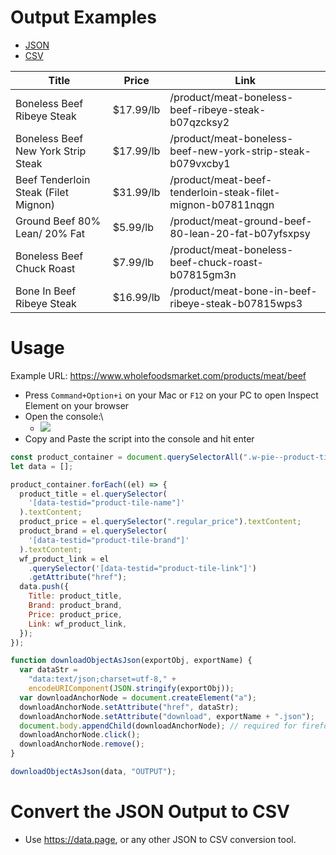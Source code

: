 # Output Examples
* [JSON](/OUTPUT.json)
* [CSV](/OUTPUT.csv)


| Title                                | Price     | Link                                                        |
|--------------------------------------|-----------|-------------------------------------------------------------|
| Boneless Beef Ribeye Steak           | $17.99/lb | /product/meat-boneless-beef-ribeye-steak-b07qzcksy2         |
| Boneless Beef New York Strip Steak   | $17.99/lb | /product/meat-boneless-beef-new-york-strip-steak-b079vxcby1 |
| Beef Tenderloin Steak (Filet Mignon) | $31.99/lb | /product/meat-beef-tenderloin-steak-filet-mignon-b07811nqgn |
| Ground Beef 80% Lean/ 20% Fat        | $5.99/lb  | /product/meat-ground-beef-80-lean-20-fat-b07yfsxpsy         |
| Boneless Beef Chuck Roast            | $7.99/lb  | /product/meat-boneless-beef-chuck-roast-b07815gm3n          |
| Bone In Beef Ribeye Steak            | $16.99/lb | /product/meat-bone-in-beef-ribeye-steak-b07815wps3          |


# Usage
Example URL: https://www.wholefoodsmarket.com/products/meat/beef

- Press `Command+Option+i` on your Mac or `F12` on your PC to open Inspect Element on your browser
- Open the console:\
  - ![](https://github.com/DWWF/Wholefoods/blob/910e615441463c140b42ccffb88f22a6f7a36b99/console_example.png)
- Copy and Paste the script into the console and hit enter
```javascript
const product_container = document.querySelectorAll(".w-pie--product-tile"); //Product Container
let data = [];

product_container.forEach((el) => {
  product_title = el.querySelector(
    '[data-testid="product-tile-name"]'
  ).textContent;
  product_price = el.querySelector(".regular_price").textContent;
  product_brand = el.querySelector(
    '[data-testid="product-tile-brand"]'
  ).textContent;
  wf_product_link = el
    .querySelector('[data-testid="product-tile-link"]')
    .getAttribute("href");
  data.push({
    Title: product_title,
    Brand: product_brand,
    Price: product_price,
    Link: wf_product_link,
  });
});

function downloadObjectAsJson(exportObj, exportName) {
  var dataStr =
    "data:text/json;charset=utf-8," +
    encodeURIComponent(JSON.stringify(exportObj));
  var downloadAnchorNode = document.createElement("a");
  downloadAnchorNode.setAttribute("href", dataStr);
  downloadAnchorNode.setAttribute("download", exportName + ".json");
  document.body.appendChild(downloadAnchorNode); // required for firefox
  downloadAnchorNode.click();
  downloadAnchorNode.remove();
}

downloadObjectAsJson(data, "OUTPUT");
```
# Convert the JSON Output to CSV
* Use https://data.page, or any other JSON to CSV conversion tool.
